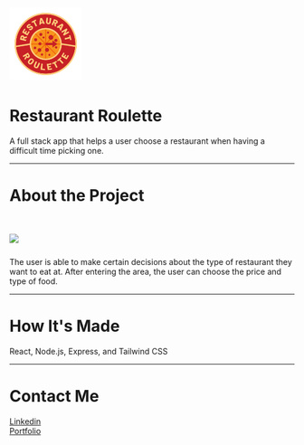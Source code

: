  # <img src="client/src/images/restlogo.png" width="128"/>
 # Restaurant Roulette

A full stack app that helps a user choose a restaurant when having a difficult time picking one. 

---

# About the Project
 # <img src="https://i.ibb.co/XyCSXg0/rr-screenshot.png" width="750"/>
The user is able to make certain decisions about the type of restaurant they want to eat at. 
After entering the area, the user can choose the price and type of food. 

---

# How It's Made
React, Node.js, Express, and Tailwind CSS

---

# Contact Me

[Linkedin](https://www.linkedin.com/in/eherrera09/) 
</br>
[Portfolio](https://codingmypath.netlify.app/)

